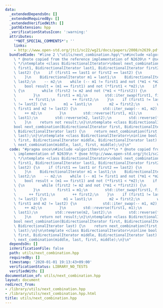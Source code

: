 ```yaml
---
data:
  _extendedDependsOn: []
  _extendedRequiredBy: []
  _extendedVerifiedWith: []
  _pathExtension: hpp
  _verificationStatusIcon: ':warning:'
  attributes:
    '*NOT_SPECIAL_COMMENTS*': ''
    links:
    - http://www.open-std.org/jtc1/sc22/wg21/docs/papers/2008/n2639.pdf
  bundledCode: "#line 2 \"utils/next_combination.hpp\"\n#include <algorithm>\n\n/**\n\
    \ * @note copied from the reference implementation of N2639\n * @see http://www.open-std.org/jtc1/sc22/wg21/docs/papers/2008/n2639.pdf\n\
    \ */\ntemplate <class BidirectionalIterator>\nbool next_combination(BidirectionalIterator\
    \ first1, BidirectionalIterator last1, BidirectionalIterator first2, BidirectionalIterator\
    \ last2) {\n    if (first1 == last1 or first2 == last2) {\n        return false;\n\
    \    }\n    BidirectionalIterator m1 = last1;\n    BidirectionalIterator m2 =\
    \ last2;\n    -- m2;\n    while (-- m1 != first1 and not (*m1 < *m2)) {\n    }\n\
    \    bool result = (m1 == first1) and not (*first1 < *m2);\n    if (! result )\
    \ {\n        while (first2 != m2 and not (*m1 < *first2)) {\n            ++ first2;\n\
    \        }\n        first1 = m1;\n        std::iter_swap(first1, first2);\n  \
    \      ++ first1;\n        ++ first2;\n    }\n    if (first1 != last1 and first2\
    \ != last2) {\n        m1 = last1;\n        m2 = first2;\n        while (m1 !=\
    \ first1 and m2 != last2) {\n            std::iter_swap(-- m1, m2);\n        \
    \    ++ m2;\n        }\n        std::reverse(first1, m1);\n        std::reverse(first1,\
    \ last1);\n        std::reverse(m2, last2);\n        std::reverse(first2, last2);\n\
    \    }\n    return not result;\n}\n\ntemplate <class BidirectionalIterator>\n\
    bool next_combination(BidirectionalIterator first, BidirectionalIterator middle,\
    \ BidirectionalIterator last) {\n    return next_combination(first, middle, middle,\
    \ last);\n}\n\ntemplate <class BidirectionalIterator>\ninline bool prev_combination(BidirectionalIterator\
    \ first, BidirectionalIterator middle, BidirectionalIterator last) {\n    return\
    \ next_combination(middle, last, first, middle);\n}\n"
  code: "#pragma once\n#include <algorithm>\n\n/**\n * @note copied from the reference\
    \ implementation of N2639\n * @see http://www.open-std.org/jtc1/sc22/wg21/docs/papers/2008/n2639.pdf\n\
    \ */\ntemplate <class BidirectionalIterator>\nbool next_combination(BidirectionalIterator\
    \ first1, BidirectionalIterator last1, BidirectionalIterator first2, BidirectionalIterator\
    \ last2) {\n    if (first1 == last1 or first2 == last2) {\n        return false;\n\
    \    }\n    BidirectionalIterator m1 = last1;\n    BidirectionalIterator m2 =\
    \ last2;\n    -- m2;\n    while (-- m1 != first1 and not (*m1 < *m2)) {\n    }\n\
    \    bool result = (m1 == first1) and not (*first1 < *m2);\n    if (! result )\
    \ {\n        while (first2 != m2 and not (*m1 < *first2)) {\n            ++ first2;\n\
    \        }\n        first1 = m1;\n        std::iter_swap(first1, first2);\n  \
    \      ++ first1;\n        ++ first2;\n    }\n    if (first1 != last1 and first2\
    \ != last2) {\n        m1 = last1;\n        m2 = first2;\n        while (m1 !=\
    \ first1 and m2 != last2) {\n            std::iter_swap(-- m1, m2);\n        \
    \    ++ m2;\n        }\n        std::reverse(first1, m1);\n        std::reverse(first1,\
    \ last1);\n        std::reverse(m2, last2);\n        std::reverse(first2, last2);\n\
    \    }\n    return not result;\n}\n\ntemplate <class BidirectionalIterator>\n\
    bool next_combination(BidirectionalIterator first, BidirectionalIterator middle,\
    \ BidirectionalIterator last) {\n    return next_combination(first, middle, middle,\
    \ last);\n}\n\ntemplate <class BidirectionalIterator>\ninline bool prev_combination(BidirectionalIterator\
    \ first, BidirectionalIterator middle, BidirectionalIterator last) {\n    return\
    \ next_combination(middle, last, first, middle);\n}\n"
  dependsOn: []
  isVerificationFile: false
  path: utils/next_combination.hpp
  requiredBy: []
  timestamp: '2020-01-01 19:13:43+09:00'
  verificationStatus: LIBRARY_NO_TESTS
  verifiedWith: []
documentation_of: utils/next_combination.hpp
layout: document
redirect_from:
- /library/utils/next_combination.hpp
- /library/utils/next_combination.hpp.html
title: utils/next_combination.hpp
---
```

